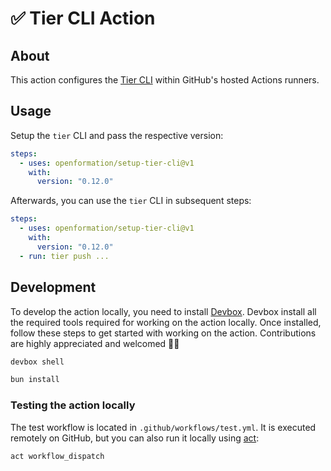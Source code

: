# ✅ Tier CLI Action

## About

This action configures the [Tier CLI](https://tier.run) within GitHub's hosted Actions runners.

## Usage

Setup the `tier` CLI and pass the respective version:

```yaml
steps:
  - uses: openformation/setup-tier-cli@v1
    with:
      version: "0.12.0"
```

Afterwards, you can use the `tier` CLI in subsequent steps:

```yaml
steps:
  - uses: openformation/setup-tier-cli@v1
    with:
      version: "0.12.0"
  - run: tier push ...
```

## Development

To develop the action locally, you need to install [Devbox](https://www.jetpack.io/devbox). Devbox install all the required tools required for working on the action locally. Once installed, follow these steps to get started with working on the action. Contributions are highly appreciated and welcomed 🫶🏽

```sh
devbox shell

bun install
```

### Testing the action locally

The test workflow is located in `.github/workflows/test.yml`. It is executed remotely on GitHub, but you can also run it locally using [act](https://github.com/nektos/act):

```sh
act workflow_dispatch
```
